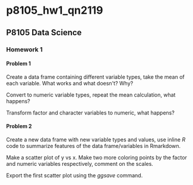 # p8105_hw1_qn2119

## P8105 Data Science ##
### Homework 1  ###
#### Problem 1 ####
Create a data frame containing different variable types, take the mean of each variable. What works and what doesn't? Why?

Convert to numeric variable types, repeat the mean calculation, what happens?

Transform factor and character variables to numeric, what happens?

#### Problem 2 ####

Create a new data frame with new variable types and values, use inline *R* code to summarize features of the data frame/variables in Rmarkdown. 

Make a scatter plot of y vs x. Make two more coloring points by the factor and numeric variables respectively, comment on the scales.

Export the first scatter plot using the *ggsave* command.